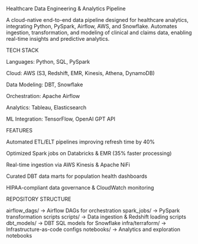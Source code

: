 Healthcare Data Engineering & Analytics Pipeline

A cloud-native end-to-end data pipeline designed for healthcare analytics, integrating Python, PySpark, Airflow, AWS, and Snowflake.
Automates ingestion, transformation, and modeling of clinical and claims data, enabling real-time insights and predictive analytics.

TECH STACK

Languages: Python, SQL, PySpark

Cloud: AWS (S3, Redshift, EMR, Kinesis, Athena, DynamoDB)

Data Modeling: DBT, Snowflake

Orchestration: Apache Airflow

Analytics: Tableau, Elasticsearch

ML Integration: TensorFlow, OpenAI GPT API

FEATURES

Automated ETL/ELT pipelines improving refresh time by 40%

Optimized Spark jobs on Databricks & EMR (35% faster processing)

Real-time ingestion via AWS Kinesis & Apache NiFi

Curated DBT data marts for population health dashboards

HIPAA-compliant data governance & CloudWatch monitoring

REPOSITORY STRUCTURE

airflow_dags/       → Airflow DAGs for orchestration
spark_jobs/         → PySpark transformation scripts
scripts/            → Data ingestion & Redshift loading scripts
dbt_models/         → DBT SQL models for Snowflake
infra/terraform/    → Infrastructure-as-code configs
notebooks/          → Analytics and exploration notebooks
